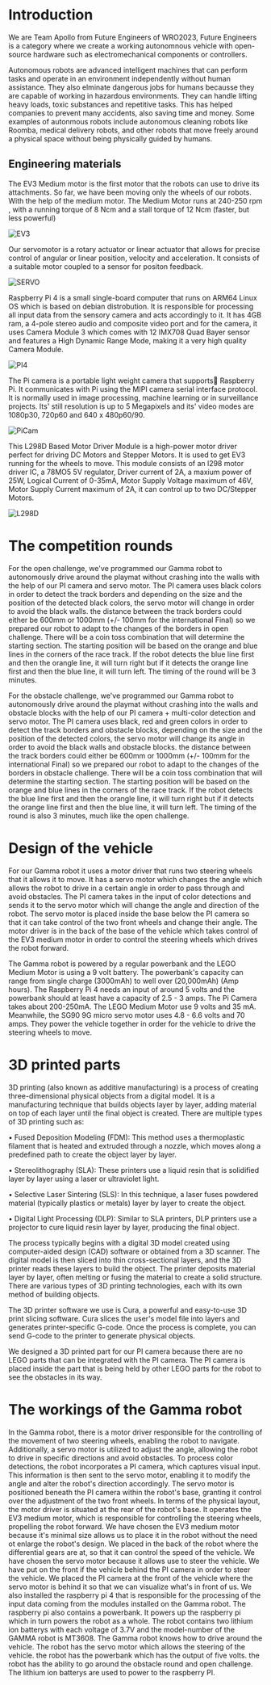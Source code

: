 <h1>Introduction</h1>

We are Team Apollo from Future Engineers of WRO2023, Future Engineers is a category where we create a working autonomnous vehicle with open-source hardware such as electromechanical components or controllers. 

Autonomous robots are advanced intelligent machines that can perform tasks and operate in an environment independently without human assistance. They also elminate dangerous jobs for humans becausse they are capable of working in hazardous environments. They can handle lifting heavy loads, toxic substances and repetitive tasks. This has helped companies to prevent many accidents, also saving time and money. Some examples of autonmous robots include autonomous cleaning robots like Roomba, medical delivery robots, and other robots that move freely around a physical space without being physically guided by humans.

<h2>Engineering materials</h2>
The EV3 Medium motor is the first motor that the robots can use to drive its attachments. So far, we have been moving only the wheels of our robots. With the help of the medium motor. The Medium Motor runs at 240-250 rpm , with a running torque of 8 Ncm and a stall torque of 12 Ncm (faster, but less powerful)

![EV3](https://user-images.githubusercontent.com/101916087/236661666-030f9d6b-68d3-44a4-8af5-b1633461205e.jpeg)



Our servomotor is a rotary actuator or linear actuator that allows for precise control of angular or linear position, velocity and acceleration. It consists of a suitable motor coupled to a sensor for positon feedback.

![SERVO](https://user-images.githubusercontent.com/101916087/235341557-77cccdea-9d87-4324-8b55-59c7aa7b43cf.jpeg)

Raspberry Pi 4 is a small single-board computer that runs on ARM64 Linux OS which is based on debian distrobution.
It is responsible for processing all input data from the sensory camera and acts accordingly to it. It has 4GB ram, a 4-pole stereo audio and composite video port and for the camera, it uses Camera Module 3 which comes with 12 IMX708 Quad Bayer sensor and features a High Dynamic Range Mode, making it a very high quality Camera Module. 

![PI4](https://user-images.githubusercontent.com/101916087/235341511-94ac211c-986b-4d27-8e97-62f3fcb628b0.jpeg)

The Pi camera is a portable light weight camera that supports ٍRaspberry Pi. It communicates with Pi using the MIPI camera serial interface protocol. It is normally used in image processing, machine learning or in surveillance projects. Its' still resolution is up to 5 Megapixels and its' video modes are 1080p30, 720p60 and 640 x 480p60/90.

![PiCam](https://user-images.githubusercontent.com/101916087/235341629-eaca2838-3ec3-4641-97b5-8107403502fa.jpeg)

This L298D Based Motor Driver Module is a high-power motor driver perfect for driving DC Motors and Stepper Motors. It is used to get EV3 running for the wheels to move. This module consists of an l298 motor driver IC, a 78MO5 5V regulator, Driver current of 2A, a maxium power of 25W, Logical Current of 0-35mA, Motor Supply Voltage maximum of 46V, Motor Supply Current maximum of 2A, it can control up to two DC/Stepper Motors.

![L298D](https://user-images.githubusercontent.com/101916087/235342951-ed8c2e5c-3eb2-4694-af8b-07a9a87a359e.jpeg)

<h1>The competition rounds</h1>

For the open challenge, we've programmed our Gamma robot to autonomously drive around the playmat without crashing into the walls with the help of our PI camera and servo motor. The PI camera uses black colors in order to detect the track borders and depending on the size and the position of the detected black colors, the servo motor will change in order to avoid the black walls. the distance between the track borders could either be 600mm or 1000mm (+/- 100mm for the international Final) so we prepared our robot to adapt to the changes of the borders in open challenge. There will be a coin toss combination that will determine the starting section. The starting position will be based on the orange and blue lines in the corners of the race track. If the robot detects the blue line first and then the orangle line, it will turn right but if it detects the orange line first and then the blue line, it will turn left. The timing of the round will be 3 minutes.

For the obstacle challenge, we've programmed our Gamma robot to autonomously drive around the playmat without crashing into the walls and obstacle blocks with the help of our PI camera + multi-color detection and servo motor. The PI camera uses black, red and green colors in order to detect the track borders and obstacle blocks, depending on the size and the position of the detected colors, the servo motor will change its angle in order to avoid the black walls and obstacle blocks. the distance between the track borders could either be 600mm or 1000mm (+/- 100mm for the international Final) so we prepared our robot to adapt to the changes of the borders in obstacle challenge. There will be a coin toss combination that will determine the starting section. The starting position will be based on the orange and blue lines in the corners of the race track. If the robot detects the blue line first and then the orangle line, it will turn right but if it detects the orange line first and then the blue line, it will turn left. The timing of the round is also 3 minutes, much like the open challenge.

<h1>Design of the vehicle</h1>

For our Gamma robot it uses a motor driver that runs two steering wheels that it allows it to move. It has a servo motor which changes the angle which allows the robot to drive in a certain angle in order to pass through and avoid obstacles. The PI camera takes in the input of color detections and sends it to the servo motor which will change the angle and direction of the robot. The servo motor is placed inside the base below the PI camera so that it can take control of the two front wheels and change their angle. The motor driver is in the back of the base of the vehicle which takes control of the EV3 medium motor in order to control the steering wheels which drives the robot forward.

The Gamma robot is powered by a regular powerbank and the LEGO Medium Motor is using a 9 volt battery. The powerbank's capacity can range from single charge (3000mAh) to well over (20,000mAh) (Amp hours).
The Raspberry Pi 4 needs an input of around 5 volts and the powerbank should at least have a capacity of 2.5 - 3 amps. The Pi Camera takes about 200-250mA. The LEGO Medium Motor use 9 volts and 35 mA. Meanwhile, the SG90 9G micro servo motor uses 4.8 - 6.6 volts and 70 amps. They power the vehicle together in order for the vehicle to drive the steering wheels to move.                

<h1>3D printed parts</h1>

3D printing (also known as additive manufacturing) is a process of creating three-dimensional physical objects from a digital model. It is a manufacturing technique that builds objects layer by layer, adding material on top of each layer until the final object is created. There are multiple types of 3D printing such as:

• Fused Deposition Modeling (FDM): This method uses a thermoplastic filament that is heated and extruded through a nozzle, which moves along a predefined path to create the object layer by layer.

• Stereolithography (SLA): These printers use a liquid resin that is solidified layer by layer using a laser or ultraviolet light.

• Selective Laser Sintering (SLS): In this technique, a laser fuses powdered material (typically plastics or metals) layer by layer to create the object.

• Digital Light Processing (DLP): Similar to SLA printers, DLP printers use a projector to cure liquid resin layer by layer, producing the final object.

The process typically begins with a digital 3D model created using computer-aided design (CAD) software or obtained from a 3D scanner. The digital model is then sliced into thin cross-sectional layers, and the 3D printer reads these layers to build the object. The printer deposits material layer by layer, often melting or fusing the material to create a solid structure. There are various types of 3D printing technologies, each with its own method of building objects. 

The 3D printer software we use is Cura, a powerful and easy-to-use 3D print slicing software. Cura slices the user's model file into layers and generates printer-specific G-code.
Once the process is complete, you can send G-code to the printer to generate physical objects.

We designed a 3D printed part for our PI camera because there are no LEGO parts that can be integrated with the PI camera. The PI camera is placed inside the part that is being held by other LEGO parts for the robot to see the obstacles in its way. 

<h1>The workings of the Gamma robot</h1>

In the Gamma robot, there is a motor driver responsible for the controlling of the movement of two steering wheels, enabling the robot to navigate. Additionally, a servo motor is utilized to adjust the angle, allowing the robot to drive in specific directions and avoid obstacles.
To process color detections, the robot incorporates a PI camera, which captures visual input. This information is then sent to the servo motor, enabling it to modify the angle and alter the robot's direction accordingly.
The servo motor is positioned beneath the PI camera within the robot's base, granting it control over the adjustment of the two front wheels. In terms of the physical layout, the motor driver is situated at the rear of the robot's base. It operates the EV3 medium motor, which is responsible for controlling the steering wheels, propelling the robot forward. We have chosen the EV3 medium motor because it's minimal size allows us to place it in the robot without the need ot enlarge the robot's design. We placed in the back of the robot where the differential gears are at, so that it can control the speed of the vehicle. We have chosen the servo motor because it allows use to steer the vehicle. We have put on the front if the vehicle behind the PI camera in order to steer the vehicle. We placed the PI camera at the front of the vehicle where the servo motor is behind it so that we can visualize what's in front of us. We also installed the raspberry pi 4 that is responsible for the processing of the input data coming from the modules installed on the Gamma robot. The raspberry pi also contains a powerbank. It powers up the raspberry pi which in turn powers the robot as a whole.
The robot contains two lithium ion batterys with each voltage of 3.7V and the model-number of the GAMMA robot is MT3608.
The Gamma robot knows how to drive around the vehicle. The robot has the servo motor which allows the steering of the vehicle.
the robot has the powerbank which has the output of five volts. the robot has the ability to go around the obstacle round and open challenge.
The lithium ion batterys are used to power to the raspberry PI.





